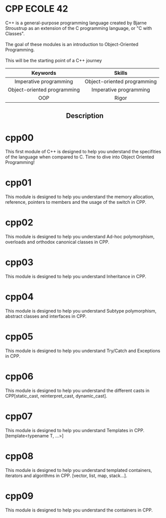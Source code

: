 # CPP ECOLE 42

C++ is a general-purpose programming language created by Bjarne Stroustrup as an extension of the C programming language, or "C with Classes".
<br>
<br>
The goal of these modules is an introduction to Object-Oriented Programming.
<br>
<br>
This will be the starting point of a C++ journey

|Keywords| Skills |
|:-----:|:-------:|
| Imperative programming | Object-oriented programming |
| Object-oriented programming | Imperative programming |
| OOP | Rigor |

<h2 align="center">Description</h2>

# cpp00

This first module of C++ is designed to help you understand the specifities of the language when compared to C. Time to dive into Object Oriented Programming!

# cpp01

This module is designed to help you understand the memory allocation, reference, pointers to members and the usage of the switch in CPP.

# cpp02

This module is designed to help you understand Ad-hoc polymorphism, overloads and orthodox canonical classes in CPP.

# cpp03

This module is designed to help you understand Inheritance in CPP.

# cpp04

This module is designed to help you understand Subtype polymorphism, abstract classes and interfaces in CPP.

# cpp05

This module is designed to help you understand Try/Catch and Exceptions in CPP.

# cpp06

This module is designed to help you understand the different casts in CPP[static_cast, reinterpret_cast, dynamic_cast].

# cpp07

This module is designed to help you understand Templates in CPP. [template<typename T, ...>]

# cpp08

This module is designed to help you understand templated containers, iterators and algorithms in CPP. [vector, list, map, stack...].

# cpp09

This module is designed to help you understand the containers in CPP.
